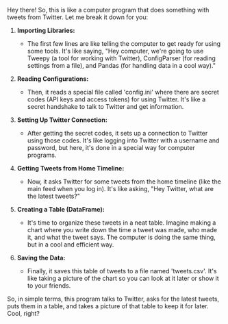 Hey there! So, this is like a computer program that does something with tweets from Twitter. Let me break it down for you:

1. **Importing Libraries:**
   - The first few lines are like telling the computer to get ready for using some tools. It's like saying, "Hey computer, we're going to use Tweepy (a tool for working with Twitter), ConfigParser (for reading settings from a file), and Pandas (for handling data in a cool way)."

2. **Reading Configurations:**
   - Then, it reads a special file called 'config.ini' where there are secret codes (API keys and access tokens) for using Twitter. It's like a secret handshake to talk to Twitter and get information.

3. **Setting Up Twitter Connection:**
   - After getting the secret codes, it sets up a connection to Twitter using those codes. It's like logging into Twitter with a username and password, but here, it's done in a special way for computer programs.

4. **Getting Tweets from Home Timeline:**
   - Now, it asks Twitter for some tweets from the home timeline (like the main feed when you log in). It's like asking, "Hey Twitter, what are the latest tweets?"

5. **Creating a Table (DataFrame):**
   - It's time to organize these tweets in a neat table. Imagine making a chart where you write down the time a tweet was made, who made it, and what the tweet says. The computer is doing the same thing, but in a cool and efficient way.

6. **Saving the Data:**
   - Finally, it saves this table of tweets to a file named 'tweets.csv'. It's like taking a picture of the chart so you can look at it later or show it to your friends.

So, in simple terms, this program talks to Twitter, asks for the latest tweets, puts them in a table, and takes a picture of that table to keep it for later. Cool, right?
